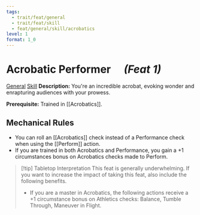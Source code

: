 ```yaml
---
tags:
  - trait/feat/general
  - trait/feat/skill
  - feat/general/skill/acrobatics
level: 1
format: 1_0
---
```

# Acrobatic Performer &emsp;*(Feat 1)*

[General](General.md "Feat Trait") [Skill](Skill.md "Feat Trait") 
**Description:** You're an incredible acrobat, evoking wonder and enrapturing audiences with your prowess. 

**Prerequisite:** Trained in [[Acrobatics]].

## Mechanical Rules

- You can roll an [[Acrobatics]] check instead of a Performance check when using the [[Perform]] action.
- If you are trained in both Acrobatics and Performance, you gain a +1 circumstances bonus on Acrobatics checks made to Perform.

> [!tip] Tabletop Interpretation
> This feat is generally underwhelming. If you want to increase the impact of taking this feat, also include the following benefits. 
> - If you are a master in Acrobatics, the following actions receive a +1 circumstance bonus on Athletics checks: Balance, Tumble Through, Maneuver in Flight.